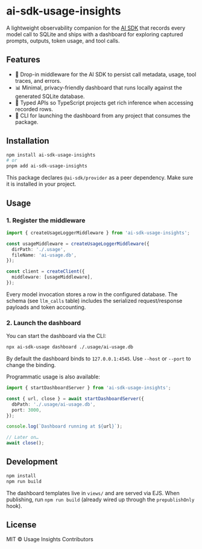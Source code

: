 # ai-sdk-usage-insights

A lightweight observability companion for the [AI SDK](https://sdk.vercel.ai) that records every model call to SQLite and ships with a dashboard for exploring captured prompts, outputs, token usage, and tool calls.

## Features

- 🔌 Drop-in middleware for the AI SDK to persist call metadata, usage, tool traces, and errors.
- 📊 Minimal, privacy-friendly dashboard that runs locally against the generated SQLite database.
- 🧾 Typed APIs so TypeScript projects get rich inference when accessing recorded rows.
- 🧰 CLI for launching the dashboard from any project that consumes the package.

## Installation

```sh
npm install ai-sdk-usage-insights
# or
pnpm add ai-sdk-usage-insights
```

This package declares `@ai-sdk/provider` as a peer dependency. Make sure it is installed in your project.

## Usage

### 1. Register the middleware

```ts
import { createUsageLoggerMiddleware } from 'ai-sdk-usage-insights';

const usageMiddleware = createUsageLoggerMiddleware({
  dirPath: './.usage',
  fileName: 'ai-usage.db',
});

const client = createClient({
  middleware: [usageMiddleware],
});
```

Every model invocation stores a row in the configured database. The schema (see `llm_calls` table) includes the serialized request/response payloads and token accounting.

### 2. Launch the dashboard

You can start the dashboard via the CLI:

```sh
npx ai-sdk-usage dashboard ./.usage/ai-usage.db
```

By default the dashboard binds to `127.0.0.1:4545`. Use `--host` or `--port` to change the binding.

Programmatic usage is also available:

```ts
import { startDashboardServer } from 'ai-sdk-usage-insights';

const { url, close } = await startDashboardServer({
  dbPath: './.usage/ai-usage.db',
  port: 3000,
});

console.log(`Dashboard running at ${url}`);

// Later on…
await close();
```

## Development

```sh
npm install
npm run build
```

The dashboard templates live in `views/` and are served via EJS. When publishing, run `npm run build` (already wired up through the `prepublishOnly` hook).

## License

MIT © Usage Insights Contributors
